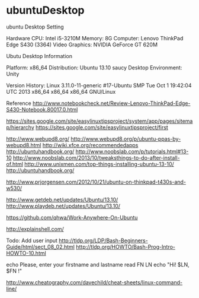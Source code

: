 ubuntuDesktop
=============

ubuntu Desktop Setting


Hardware
CPU: Intel i5-3210M
Memory: 8G
Computer: Lenovo ThinkPad Edge S430 (3364)
Video Graphics: NVIDIA GeForce GT 620M


Ubutu Desktop Information

Platform: x86_64
Distribution: Ubuntu 13.10 saucy
Desktop Environment: Unity

Version History:
Linux 3.11.0-11-generic #17-Ubuntu SMP Tue Oct 1 19:42:04 UTC 2013 x86_64 x86_64 x86_64 GNU/Linux



Reference
http://www.notebookcheck.net/Review-Lenovo-ThinkPad-Edge-S430-Notebook.80017.0.html

https://sites.google.com/site/easylinuxtipsproject/system/app/pages/sitemap/hierarchy
https://sites.google.com/site/easylinuxtipsproject/first

http://www.webupd8.org/
http://www.webupd8.org/p/ubuntu-ppas-by-webupd8.html
http://wiki.xfce.org/recommendedapps
http://ubuntuhandbook.org/
http://www.noobslab.com/p/tutorials.html#13-10
http://www.noobslab.com/2013/10/tweaksthings-to-do-after-install-of.html
http://www.unixmen.com/top-things-installing-ubuntu-13-10/
http://ubuntuhandbook.org/

http://www.prjorgensen.com/2012/10/21/ubuntu-on-thinkpad-t430s-and-w530/

http://www.getdeb.net/updates/Ubuntu/13.10/
http://www.playdeb.net/updates/Ubuntu/13.10/



https://github.com/qhwa/Work-Anywhere-On-Ubuntu


http://explainshell.com/

Todo:
Add user input
http://tldp.org/LDP/Bash-Beginners-Guide/html/sect_08_02.html
http://tldp.org/HOWTO/Bash-Prog-Intro-HOWTO-10.html

echo Please, enter your firstname and lastname
read FN LN 
echo "Hi! $LN, $FN !"

http://www.cheatography.com/davechild/cheat-sheets/linux-command-line/
